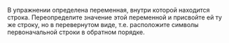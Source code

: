 
В упражнении определена переменная, внутри которой находится строка. Переопределите значение этой переменной и присвойте ей ту же строку, но в перевернутом виде, т.е. расположите символы первоначальной строки в обратном порядке.
